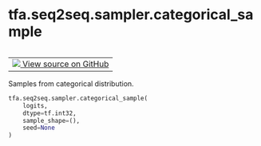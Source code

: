 <div itemscope itemtype="http://developers.google.com/ReferenceObject">
<meta itemprop="name" content="tfa.seq2seq.sampler.categorical_sample" />
<meta itemprop="path" content="Stable" />
</div>

# tfa.seq2seq.sampler.categorical_sample

<!-- Insert buttons and diff -->

<table class="tfo-notebook-buttons tfo-api" align="left">

<td>
  <a target="_blank" href="https://github.com/tensorflow/addons/tree/r0.7/tensorflow_addons/seq2seq/sampler.py#L774-L793">
    <img src="https://www.tensorflow.org/images/GitHub-Mark-32px.png" />
    View source on GitHub
  </a>
</td></table>



<!-- Equality marker -->
Samples from categorical distribution.

``` python
tfa.seq2seq.sampler.categorical_sample(
    logits,
    dtype=tf.int32,
    sample_shape=(),
    seed=None
)
```



<!-- Placeholder for "Used in" -->


